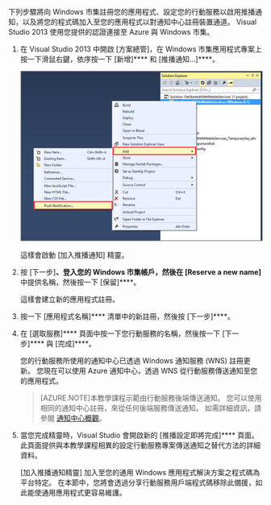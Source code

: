 下列步驟將向 Windows 市集註冊您的應用程式、設定您的行動服務以啟用推播通知，以及將您的程式碼加入至您的應用程式以對通知中心註冊裝置通道。 Visual Studio 2013 使用您提供的認證連接至 Azure 與 Windows 市集。

1. 在 Visual Studio 2013 中開啟 [方案總管]，在 Windows 市集應用程式專案上按一下滑鼠右鍵，依序按一下 [新增]**** 和 [推播通知...]****。

    ![Visual Studio 2013 中的 ](./media/mobile-services-create-new-push-vs2013/mobile-add-push-notifications-vs2013.png)

    這樣會啟動 [加入推播通知] 精靈。

2. 按 [下一步]****、登入您的 Windows 市集帳戶，然後在 [Reserve a new name]**** 中提供名稱，然後按一下 [保留]****。

    這樣會建立新的應用程式註冊。

3. 按一下 [應用程式名稱]**** 清單中的新註冊，然後按 [下一步]****。

4. 在 [選取服務]**** 頁面中按一下您行動服務的名稱，然後按一下 [下一步]**** 與 [完成]****。

    您的行動服務所使用的通知中心已透過 Windows 通知服務 (WNS) 註冊更新。 您現在可以使用 Azure 通知中心，透過 WNS 從行動服務傳送通知至您的應用程式。
    >[AZURE.NOTE]本教學課程示範由行動服務後端傳送通知。 您可以使用相同的通知中心註冊，來從任何後端服務傳送通知。 如需詳細資訊，請參閱 [通知中心概觀](http://msdn.microsoft.com/library/azure/jj927170.aspx)。

5. 當您完成精靈時，Visual Studio 會開啟新的 [推播設定即將完成]**** 頁面。 此頁面提供與本教學課程相異的設定行動服務專案傳送通知之替代方法的詳細資料。

    [加入推播通知精靈] 加入至您的通用 Windows 應用程式解決方案之程式碼為平台特定。 在本節中，您將會透過分享行動服務用戶端程式碼移除此備援，如此能使通用應用程式更容易維護。



[get started with mobile services]: /develop/mobile/tutorials/get-started/ 
[get started with data]: /develop/mobile/tutorials/get-started-with-data-dotnet/ 

